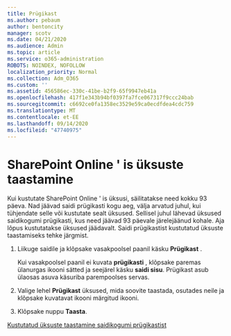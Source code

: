 ```yaml
---
title: Prügikast
ms.author: pebaum
author: bentoncity
manager: scotv
ms.date: 04/21/2020
ms.audience: Admin
ms.topic: article
ms.service: o365-administration
ROBOTS: NOINDEX, NOFOLLOW
localization_priority: Normal
ms.collection: Adm_O365
ms.custom: ''
ms.assetid: 456586ec-330c-41be-b2f9-65f9947eb41a
ms.openlocfilehash: 417f1e343b94bf0397fa7fce067317f9ccc24bab
ms.sourcegitcommit: c6692ce0fa1358ec3529e59ca0ecdfdea4cdc759
ms.translationtype: MT
ms.contentlocale: et-EE
ms.lasthandoff: 09/14/2020
ms.locfileid: "47740975"
---
```

# <a name="restore-items-in-sharepoint-online"></a>SharePoint Online ' is üksuste taastamine

Kui kustutate SharePoint Online ' is üksusi, säilitatakse need kokku 93 päeva. Nad jäävad saidi prügikasti kogu aeg, välja arvatud juhul, kui tühjendate selle või kustutate sealt üksused. Sellisel juhul lähevad üksused saidikogumi prügikasti, kus need jäävad 93 päevale järelejäänud kohale. Aja lõpus kustutatakse üksused jäädavalt. Saidi prügikastist kustutatud üksuste taastamiseks tehke järgmist.
  
1. Liikuge saidile ja klõpsake vasakpoolsel paanil käsku **Prügikast** . 
    
    Kui vasakpoolsel paanil ei kuvata **prügikasti** , klõpsake paremas ülanurgas ikooni sätted ja seejärel käsku **saidi sisu**. Prügikast asub ülaosas asuva käsuriba parempoolses servas.
    
2. Valige lehel **Prügikast** üksused, mida soovite taastada, osutades neile ja klõpsake kuvatavat ikooni märgitud ikooni. 
    
3. Klõpsake nuppu **Taasta**.
    
[Kustutatud üksuste taastamine saidikogumi prügikastist](https://go.microsoft.com/fwlink/?linkid=866439)
  


